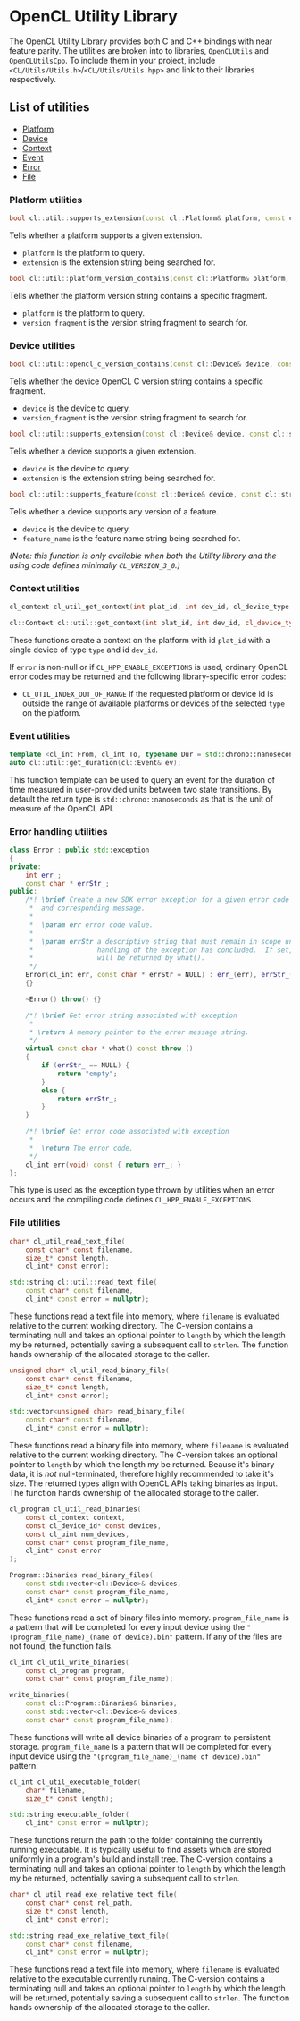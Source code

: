 # OpenCL Utility Library

The OpenCL Utility Library provides both C and C++ bindings with near feature parity. The utilities are broken into to libraries, `OpenCLUtils` and `OpenCLUtilsCpp`. To include them in your project, include `<CL/Utils/Utils.h>`/`<CL/Utils/Utils.hpp>` and link to their libraries respectively.

## List of utilities

- [Platform](#platform-utilities)
- [Device](#device-utilities)
- [Context](#context-utilities)
- [Event](#event-utilities)
- [Error](#error-handling-utilities)
- [File](#file-utilities)

### Platform utilities

```c++
bool cl::util::supports_extension(const cl::Platform& platform, const cl::string& extension);
```
Tells whether a platform supports a given extension.
- `platform` is the platform to query.
- `extension` is the extension string being searched for.

```c++
bool cl::util::platform_version_contains(const cl::Platform& platform, const cl::string& version_fragment);
```
Tells whether the platform version string contains a specific fragment.
- `platform` is the platform to query.
- `version_fragment` is the version string fragment to search for.

### Device utilities

```c++
bool cl::util::opencl_c_version_contains(const cl::Device& device, const cl::string& version_fragment);
```
Tells whether the device OpenCL C version string contains a specific fragment.
- `device` is the device to query.
- `version_fragment` is the version string fragment to search for.

```c++
bool cl::util::supports_extension(const cl::Device& device, const cl::string& extension);
```
Tells whether a device supports a given extension.
- `device` is the device to query.
- `extension` is the extension string being searched for.

```c++
bool cl::util::supports_feature(const cl::Device& device, const cl::string& feature_name);
```
Tells whether a device supports any version of a feature.
- `device` is the device to query.
- `feature_name` is the feature name string being searched for.

_(Note: this function is only available when both the Utility library and the using code defines minimally `CL_VERSION_3_0`.)_
### Context utilities

```c
cl_context cl_util_get_context(int plat_id, int dev_id, cl_device_type type, cl_int* error);
```
```c++
cl::Context cl::util::get_context(int plat_id, int dev_id, cl_device_type type, cl_int* error = nullptr);
```

These functions create a context on the platform with id `plat_id` with a single device of type `type` and id `dev_id`.

If `error` is non-null or if `CL_HPP_ENABLE_EXCEPTIONS` is used, ordinary OpenCL error codes may be returned and the following library-specific error codes:

- `CL_UTIL_INDEX_OUT_OF_RANGE` if the requested platform or device id is outside the range of available platforms or devices of the selected `type` on the platform.

### Event utilities

```c++
template <cl_int From, cl_int To, typename Dur = std::chrono::nanoseconds>
auto cl::util::get_duration(cl::Event& ev);
```

This function template can be used to query an event for the duration of time measured in user-provided units between two state transitions. By default the return type is `std::chrono::nanoseconds` as that is the unit of measure of the OpenCL API.

### Error handling utilities

```c++
class Error : public std::exception
{
private:
    int err_;
    const char * errStr_;
public:
    /*! \brief Create a new SDK error exception for a given error code
     *  and corresponding message.
     *
     *  \param err error code value.
     *
     *  \param errStr a descriptive string that must remain in scope until
     *                handling of the exception has concluded.  If set, it
     *                will be returned by what().
     */
    Error(cl_int err, const char * errStr = NULL) : err_(err), errStr_(errStr)
    {}

    ~Error() throw() {}

    /*! \brief Get error string associated with exception
     *
     * \return A memory pointer to the error message string.
     */
    virtual const char * what() const throw ()
    {
        if (errStr_ == NULL) {
            return "empty";
        }
        else {
            return errStr_;
        }
    }

    /*! \brief Get error code associated with exception
     *
     *  \return The error code.
     */
    cl_int err(void) const { return err_; }
};
```
This type is used as the exception type thrown by utilities when an error occurs and the compiling code defines `CL_HPP_ENABLE_EXCEPTIONS`

### File utilities

```c
char* cl_util_read_text_file(
    const char* const filename,
    size_t* const length,
    cl_int* const error);
```

```c++
std::string cl::util::read_text_file(
    const char* const filename,
    cl_int* const error = nullptr);
```

These functions read a text file into memory, where `filename` is evaluated relative to the current working directory. The C-version contains a terminating null and takes an optional pointer to `length` by which the length my be returned, potentially saving a subsequent call to `strlen`. The function hands ownership of the allocated storage to the caller.

```c
unsigned char* cl_util_read_binary_file(
    const char* const filename,
    size_t* const length,
    cl_int* const error);
```

```c++
std::vector<unsigned char> read_binary_file(
    const char* const filename,
    cl_int* const error = nullptr);
```

These functions read a binary file into memory, where `filename` is evaluated relative to the current working directory. The C-version takes an optional pointer to `length` by which the length my be returned. Beause it's binary data, it is _not_ null-terminated, therefore highly recommended to take it's size. The returned types align with OpenCL APIs taking binaries as input. The function hands ownership of the allocated storage to the caller.

```c
cl_program cl_util_read_binaries(
    const cl_context context,
    const cl_device_id* const devices,
    const cl_uint num_devices,
    const char* const program_file_name,
    cl_int* const error
);
```

```c++
Program::Binaries read_binary_files(
    const std::vector<cl::Device>& devices,
    const char* const program_file_name,
    cl_int* const error = nullptr);
```

These functions read a set of binary files into memory. `program_file_name` is a pattern that will be completed for every input device using the `"(program_file_name)_(name of device).bin"` pattern. If any of the files are not found, the function fails.

```c
cl_int cl_util_write_binaries(
    const cl_program program,
    const char* const program_file_name);
```

```c++
write_binaries(
    const cl::Program::Binaries& binaries,
    const std::vector<cl::Device>& devices,
    const char* const program_file_name);
```

These functions will write all device binaries of a program to persistent storage. `program_file_name` is a pattern that will be completed for every input device using the `"(program_file_name)_(name of device).bin"` pattern.

```c
cl_int cl_util_executable_folder(
    char* filename,
    size_t* const length);
```

```c++
std::string executable_folder(
    cl_int* const error = nullptr);
```

These functions return the path to the folder containing the currently running executable. It is typically useful to find assets which are stored uniformly in a program's build and install tree. The C-version contains a terminating null and takes an optional pointer to `length` by which the length my be returned, potentially saving a subsequent call to `strlen`.

```c
char* cl_util_read_exe_relative_text_file(
    const char* const rel_path,
    size_t* const length,
    cl_int* const error);
```

```c++
std::string read_exe_relative_text_file(
    const char* const filename,
    cl_int* const error = nullptr);
```

These functions read a text file into memory, where `filename` is evaluated relative to the executable currently running. The C-version contains a terminating null and takes an optional pointer to `length` by which the length will be returned, potentially saving a subsequent call to `strlen`. The function hands ownership of the allocated storage to the caller.
